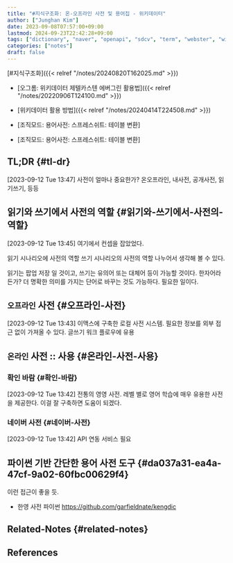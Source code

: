 ```yaml
---
title: "#지식구조화: 온-오프라인 사전 및 용어집 - 위키데이터"
author: ["Junghan Kim"]
date: 2023-09-08T07:57:00+09:00
lastmod: 2024-09-23T22:42:28+09:00
tags: ["dictionary", "naver", "openapi", "sdcv", "term", "webster", "wikidata", "wordreference"]
categories: ["notes"]
draft: false
---
```


[#지식구조화]({{< relref "/notes/20240820T162025.md" >}})

-   [오그롬: 위키데이터 제텔카스텐 에버그린 활용법]({{< relref "/notes/20220906T124100.md" >}})
-   [위키데이터 활용 방법]({{< relref "/notes/20240414T224508.md" >}})
-   [조직모드: 용어사전: 스프레스쉬트: 테이블 변환]

-   [조직모드: 용어사전: 스프레스쉬트: 테이블 변환]


## TL;DR {#tl-dr}

<span class="timestamp-wrapper"><span class="timestamp">[2023-09-12 Tue 13:47]</span></span> 사전이 얼마나 중요한가? 온오프라인, 내사전, 공개사전, 읽기쓰기, 등등


## 읽기와 쓰기에서 사전의 역할 {#읽기와-쓰기에서-사전의-역할}

<span class="timestamp-wrapper"><span class="timestamp">[2023-09-12 Tue 13:45]</span></span> 여기에서 컨셉을 잡았었다.

읽기 시나리오에 사전의 역할 쓰기 시나리오의 사전의 역할 나누어서 생각해 볼 수 있다.

읽기는 팝업 저장 일 것이고, 쓰기는 유의어 또는 대체어 등이 가능할 것이다. 한자어라든가? 더 명확한 의미를 가지는 단어로 바꾸는 것도 가능하다. 필요한 일이다.


## `오프라인` 사전 {#오프라인-사전}

<span class="timestamp-wrapper"><span class="timestamp">[2023-09-12 Tue 13:43]</span></span> 이맥스에 구축한 로컬 사전 시스템. 필요한 정보를 외부 접근 없이 가져올 수 있다. 글쓰기 워크 플로우에 유용


## `온라인` 사전 ::  사용 {#온라인-사전-사용}




### 확인 바람 {#확인-바람}

<span class="timestamp-wrapper"><span class="timestamp">[2023-09-12 Tue 13:42] </span></span> 전통의 영영 사전. 레벨 별로 영어 학습에 매우 유용한 사전을 제공한다. 이걸 잘 구축하면 도움이 되겠다.


### 네이버 사전 {#네이버-사전}

<span class="timestamp-wrapper"><span class="timestamp">[2023-09-12 Tue 13:42]</span></span> API 연동 서비스 필요


## 파이썬 기반 간단한 용어 사전 도구 {#da037a31-ea4a-47cf-9a02-60fbc00629f4}



이런 접근이 좋을 듯.

-   한영 사전 파이썬 <https://github.com/garfieldnate/kengdic>


## Related-Notes {#related-notes}

## References

<style>.csl-entry{text-indent: -1.5em; margin-left: 1.5em;}</style><div class="csl-bib-body">
</div>
